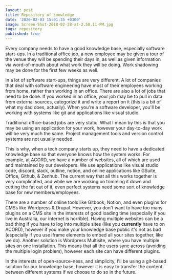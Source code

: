 ```yaml
---
layout: post
title: Repository of knowledge
date: '2020-02-03 15:01:35 +0300'
image: Screen-Shot-2018-02-28-at-2.50.11-PM.jpg
tags: repository
published: true
---
```

Every company needs to have a good knowledge base, especially software start-ups. In a traditional office job, a new employee may be given a tour of the venue they will be spending their days in, as well as given information via word-of-mouth about what work they will be doing. Work shadowing may be done for the first few weeks as well.

In a lot of software start-ups, things are very different. A lot of companies that deal with software engineering have most of their employees working from home, rather than working in an office. There are also a lot of jobs that need to be done. If you worked in an office, your job may be to pull in data from external sources, categorize it and write a report on it (this is a bit of what my dad does, actually). When you're a software developer, you'll be working with systems like git and applications like visual studio. 

Traditional office-based jobs are very static. What I mean by this is that you may be using an application for your work, however your day-to-day work will be very much the same. Project management tools and version control systems are not usually needed.

This is why, when a tech company starts up, they need to have a dedicated knowledge base so that everyone knows how the system works. For example, at ACORD, we have a number of websites, all of which are used and maintained by our developers. We use applications like visual studio code, discord, slack, outline, notion, and online applications like GSuite, Office, Github, & Zenhub. The current way that all this works together is very complicated, and while we are working on trimming it down and cutting the fat out of it, even perfect systems need some sort of knowledge base for new members/employees.

There are a number of online tools like Gitbook, Notion, and even plugins for CMSs like Wordpress & Drupal. However, you don't want to have too many plugins on a CMS site in the interests of good loading time (especially if you live in Australia, our internet is horrible). Having multiple websites can be a bad thing if you have to log into multiple sites (like you **currently** have to on ACORD), however if you make your knowledge base public it's not as bad (especially if you use iframe elements to embed all your sites together, like we do). Another solution is Wordpress Multisite, where you have multiple sites on one installation. This means that all the users sync across (avoiding the multiple login problem), however each site can have different plugins. 

In the interests of open-source-ness, and simplicity, I'll be using a git-based solution for our knowledge base, however it is easy to transfer the content between different systems if we choose to do so in the future. 

